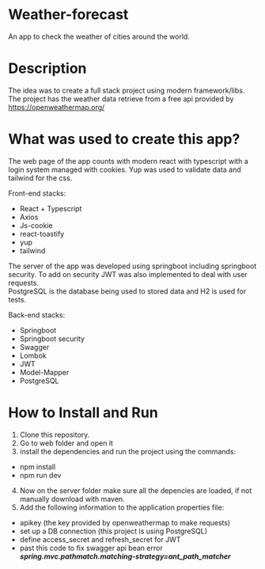 # Weather-forecast
An app to check the weather of cities around the world.

# Description
The idea was to create a full stack project using modern framework/libs.  
The project has the weather data retrieve from a free api provided by https://openweathermap.org/

# What was used to create this app?
The web page of the app counts with modern react with typescript with a login system managed with cookies. Yup was used to validate data and tailwind for the css.  
  
Front-end stacks:
- React + Typescript
- Axios
- Js-cookie
- react-toastify
- yup
- tailwind
  
The server of the app was developed using springboot including springboot security. To add on security JWT was also implemented to deal with user requests.  
PostgreSQL is the database being used to stored data and H2 is used for tests.  

Back-end stacks:
- Springboot
- Springboot security
- Swagger
- Lombok
- JWT
- Model-Mapper
- PostgreSQL  

# How to Install and Run
1. Clone this repository.  
2. Go to web folder and open it
3. install the dependencies and run the project using the commands:
- npm install
- npm run dev  
4. Now on the server folder make sure all the depencies are loaded, if not manually download with maven.
5. Add the following information to the application properties file:
- apikey (the key provided by openweathermap to make requests)  
- set up a DB connection (this project is using PostgreSQL)
- define access_secret and refresh_secret for JWT  
- past this code to fix swagger api bean error **_spring.mvc.pathmatch.matching-strategy=ant_path_matcher_**
